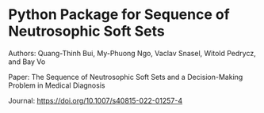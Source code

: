 # Python Package for Sequence of Neutrosophic Soft Sets
Authors: Quang-Thinh Bui, My-Phuong Ngo, Vaclav Snasel, Witold Pedrycz, and Bay Vo

Paper: The Sequence of Neutrosophic Soft Sets and a Decision-Making Problem in Medical Diagnosis

Journal: https://doi.org/10.1007/s40815-022-01257-4
